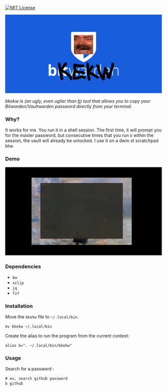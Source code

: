 [![MIT License](https://img.shields.io/badge/license-MIT-green)](https://choosealicense.com/licenses/mit/)

![image](b.png)

*bkekw is (an ugly, even uglier than [b](https://github.com/LeBaronDeCharlus/b)) tool that allows you to copy your Bitwarden/Vaultwarden password directly from your terminal.*

### Why?

It works for me. You run it in a shell session. The first time, it will prompt you for the master password, but consecutive times that you run `b` within the session, the vault will already be unlocked. I use it on a dwm st scratchpad btw.

### Demo

![](b.gif)

### Dependencies

- `bw`
- `xclip`
- `jq`
- `fzf`

### Installation

Move the `bkekw` file to `~/.local/bin`.

```shell
mv bkekw ~/.local/bin
```

Create the alias to run the program from the current context:
```shell
alias b=". ~/.local/bin/bkekw"
```

### Usage
Search for a password :
```shell
# ex, search github password
b github
```

